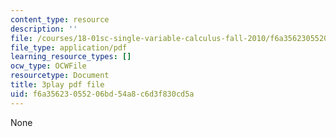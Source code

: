 ```yaml
---
content_type: resource
description: ''
file: /courses/18-01sc-single-variable-calculus-fall-2010/f6a35623055206bd54a8c6d3f830cd5a_apzEJCsycVM.pdf
file_type: application/pdf
learning_resource_types: []
ocw_type: OCWFile
resourcetype: Document
title: 3play pdf file
uid: f6a35623-0552-06bd-54a8-c6d3f830cd5a
---
```

None

